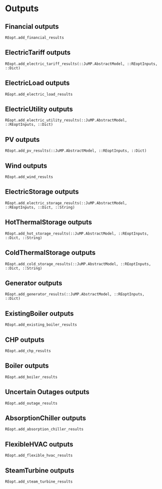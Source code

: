 # Outputs

## Financial outputs
```@docs
REopt.add_financial_results
```

## ElectricTariff outputs
```@docs
REopt.add_electric_tariff_results(::JuMP.AbstractModel, ::REoptInputs, ::Dict)
```

## ElectricLoad outputs
```@docs
REopt.add_electric_load_results
```

## ElectricUtility outputs
```@docs
REopt.add_electric_utility_results(::JuMP.AbstractModel, ::REoptInputs, ::Dict)
```

## PV outputs
```@docs
REopt.add_pv_results(::JuMP.AbstractModel, ::REoptInputs, ::Dict)
```

## Wind outputs
```@docs
REopt.add_wind_results
```

## ElectricStorage outputs
```@docs
REopt.add_electric_storage_results(::JuMP.AbstractModel, ::REoptInputs, ::Dict, ::String)
```

## HotThermalStorage outputs
```@docs
REopt.add_hot_storage_results(::JuMP.AbstractModel, ::REoptInputs, ::Dict, ::String)
```

## ColdThermalStorage outputs
```@docs
REopt.add_cold_storage_results(::JuMP.AbstractModel, ::REoptInputs, ::Dict, ::String)
```

## Generator outputs
```@docs
REopt.add_generator_results(::JuMP.AbstractModel, ::REoptInputs, ::Dict)
```

## ExistingBoiler outputs
```@docs
REopt.add_existing_boiler_results
```

## CHP outputs
```@docs
REopt.add_chp_results
```

## Boiler outputs
```@docs
REopt.add_boiler_results
```

## Uncertain Outages outputs
```@docs
REopt.add_outage_results
```

## AbsorptionChiller outputs
```@docs
REopt.add_absorption_chiller_results
```

## FlexibleHVAC outputs
```@docs
REopt.add_flexible_hvac_results
```

## SteamTurbine outputs
```@docs
REopt.add_steam_turbine_results
```